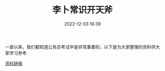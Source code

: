 ﻿---
title: 李卜常识开天斧
date: 2022-12-03 18:39
tags:
- 公务员考试
- 2023公考
- 学习资料
updated: 
---

一直以来，我们都知道公务员考试中是非常重要的，以下是为大家整理的资料供大家学习参考.

[资料链接](https://www.aliyundrive.com/s/uScx1JegaTD)
